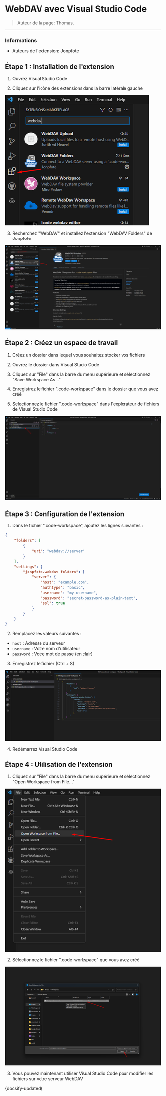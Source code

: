 # WebDAV avec Visual Studio Code

> Auteur de la page: Thomas.

---

### Informations

* Auteurs de l'extension: Jonpfote

## Étape 1 : Installation de l'extension

1. Ouvrez Visual Studio Code

2. Cliquez sur l'icône des extensions dans la barre latérale gauche

![step_1_2](../../../_media/tutorials/webdav_vscode/step_1_2.png)

3. Recherchez "WebDAV" et installez l'extension "WebDAV Folders" de Jonpfote

![step_1_3](../../../_media/tutorials/webdav_vscode/step_1_3.png)

## Étape 2 : Créez un espace de travail

1. Créez un dossier dans lequel vous souhaitez stocker vos fichiers

2. Ouvrez le dossier dans Visual Studio Code

3. Cliquez sur "File" dans la barre du menu supérieure et sélectionnez "Save Workspace As..."

4. Enregistrez le fichier ".code-workspace" dans le dossier que vous avez créé

5. Selectionnez le fichier ".code-workspace" dans l'explorateur de fichiers de Visual Studio Code

![step_2_5](../../../_media/tutorials/webdav_vscode/step_2_5.png)


## Étape 3 : Configuration de l'extension

1. Dans le fichier ".code-workspace", ajoutez les lignes suivantes :

```json
{
	"folders": [
        {
            "uri": "webdav://server"
        }
    ],
    "settings": {
        "jonpfote.webdav-folders": {
            "server": {
                "host": "example.com",
				"authtype": "basic",
				"username": "my-username",
				"password": "secret-password-as-plain-text",
				"ssl": true
            }
        }
    }
}
```

2. Remplacez les valeurs suivantes :

* `host` : Adresse du serveur
* `username` : Votre nom d'utilisateur
* `password` : Votre mot de passe (en clair)

3. Enregistrez le fichier (Ctrl + S)

![step_3_3](../../../_media/tutorials/webdav_vscode/step_3_3.png)

4. Redémarrez Visual Studio Code


## Étape 4 : Utilisation de l'extension

1. Cliquez sur "File" dans la barre du menu supérieure et sélectionnez "Open Workspace from File..."

![step_4_1](../../../_media/tutorials/webdav_vscode/step_4_1.png)

2. Sélectionnez le fichier ".code-workspace" que vous avez créé

![step_4_2](../../../_media/tutorials/webdav_vscode/step_4_2.png)


3. Vous pouvez maintenant utiliser Visual Studio Code pour modifier les fichiers sur votre serveur WebDAV.


{docsify-updated}
